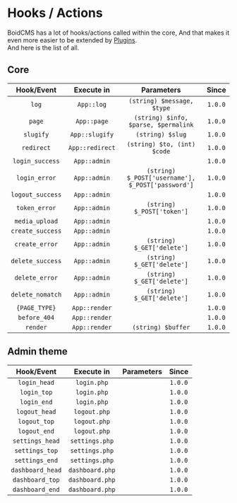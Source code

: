 # Hooks / Actions
BoidCMS has a lot of hooks/actions called within the core, And that makes it even more easier to be extended by [Plugins](plugins).     
And here is the list of all.

## Core

|       Hook/Event     |    Execute in    |               Parameters           |   Since  |
| :------------------: | :--------------: | :--------------------------------: | :------: |
|         `log`        |    `App::log`    |     `(string) $message, $type`     |  `1.0.0` |
|         `page`       |    `App::page`   |`(string) $info, $parse, $permalink`|  `1.0.0` |
|       `slugify`      |  `App::slugify`  |         `(string) $slug`           |  `1.0.0` |
|       `redirect`     |  `App::redirect` |    `(string) $to, (int) $code`     |  `1.0.0` |
|    `login_success`   |   `App::admin`   |                                    |  `1.0.0` |
|     `login_error`    |   `App::admin`   |`(string) $_POST['username'], $_POST['password']`|  `1.0.0` |
|   `logout_success`   |   `App::admin`   |                                    |  `1.0.0` |
|     `token_error`    |   `App::admin`   |      `(string) $_POST['token']`    |  `1.0.0` |
|    `media_upload`    |    `App::admin`  |                                    |  `1.0.0` |
|   `create_success`   |   `App::admin`  |                                    |  `1.0.0` |
|    `create_error`    |   `App::admin`  |     `(string) $_GET['delete']`     |  `1.0.0` |
|   `delete_success`   |   `App::admin`  |     `(string) $_GET['delete']`     |  `1.0.0` |
|    `delete_error`    |   `App::admin`  |     `(string) $_GET['delete']`     |  `1.0.0` |
|   `delete_nomatch`   |   `App::admin`  |     `(string) $_GET['delete']`     |  `1.0.0` |                                    |  `1.0.0` |
|     `{PAGE_TYPE}`    |   `App::render`  |                                    |  `1.0.0` |
|     `before_404`     |   `App::render`  |                                    |  `1.0.0` |
|       `render`       |   `App::render`  |         `(string) $buffer`         |  `1.0.0` |


## Admin theme
|     Hook/Event    |   Execute in   |  Parameters  |  Since  |
| :---------------: | :------------: | :----------: | :-----: |
|    `login_head`   |   `login.php`  |              | `1.0.0` |
|     `login_top`   |   `login.php`  |              | `1.0.0` |
|     `login_end`   |   `login.php`  |              | `1.0.0` |
|    `logout_head`  |  `logout.php`  |              | `1.0.0` |
|     `logout_top`  |  `logout.php`  |              | `1.0.0` |
|     `logout_end`  |  `logout.php`  |              | `1.0.0` |
|   `settings_head` | `settings.php` |              | `1.0.0` |
|    `settings_top` | `settings.php` |              | `1.0.0` |
|    `settings_end` | `settings.php` |              | `1.0.0` |
|  `dashboard_head` | `dashboard.php`|              | `1.0.0` |
|   `dashboard_top` | `dashboard.php`|              | `1.0.0` |
|   `dashboard_end` | `dashboard.php`|              | `1.0.0` |

